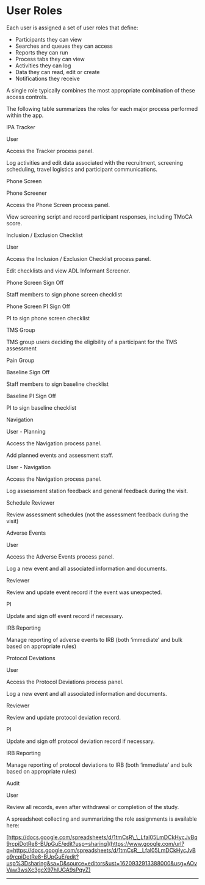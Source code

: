 # User Roles

Each user is assigned a set of user roles that define:

*   Participants they can view
*   Searches and queues they can access
*   Reports they can run
*   Process tabs they can view
*   Activities they can log
*   Data they can read, edit or create
*   Notifications they receive

A single role typically combines the most appropriate combination of these access controls.

The following table summarizes the roles for each major process performed within the app.

IPA Tracker

User

Access the Tracker process panel.

Log activities and edit data associated with the recruitment, screening scheduling, travel logistics and participant communications.

Phone Screen

Phone Screener

Access the Phone Screen process panel.

View screening script and record participant responses, including TMoCA score.

Inclusion / Exclusion Checklist

User

Access the Inclusion / Exclusion Checklist process panel.

Edit checklists and view ADL Informant Screener.

Phone Screen Sign Off

Staff members to sign phone screen checklist

Phone Screen PI Sign Off

PI to sign phone screen checklist

TMS Group

TMS group users deciding the eligibility of a participant for the TMS assessment

Pain Group

Baseline Sign Off

Staff members to sign baseline checklist

Baseline PI Sign Off

PI to sign baseline checklist

Navigation

User - Planning

Access the Navigation process panel.

Add planned events and assessment staff.

User - Navigation

Access the Navigation process panel.

Log assessment station feedback and general feedback during the visit.

Schedule Reviewer

Review assessment schedules (not the assessment feedback during the visit)

Adverse Events

User

Access the Adverse Events process panel.

Log a new event and all associated information and documents.

Reviewer

Review and update event record if the event was unexpected.

PI

Update and sign off event record if necessary.

IRB Reporting

Manage reporting of adverse events to IRB (both ‘immediate’ and bulk based on appropriate rules)

Protocol Deviations

User

Access the Protocol Deviations process panel.

Log a new event and all associated information and documents.

Reviewer

Review and update protocol deviation record.

PI

Update and sign off protocol deviation record if necessary.

IRB Reporting

Manage reporting of protocol deviations to IRB (both ‘immediate’ and bulk based on appropriate rules)

Audit

User

Review all records, even after withdrawal or completion of the study.

A spreadsheet collecting and summarizing the role assignments is available here:

[https://docs.google.com/spreadsheets/d/1tmCsR\_\_Lfal05LmDCkHycJvBq9rcpiDotRe8-BUpGuE/edit?usp=sharing](https://www.google.com/url?q=https://docs.google.com/spreadsheets/d/1tmCsR__Lfal05LmDCkHycJvBq9rcpiDotRe8-BUpGuE/edit?usp%3Dsharing&sa=D&source=editors&ust=1620932913388000&usg=AOvVaw3wsXc3gcX97hlUGA9sPqyZ) 

- - -

